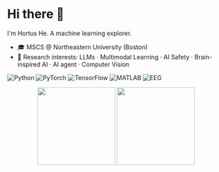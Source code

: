 

<!--
**hortus-neu/hortus-neu** is a ✨ _special_ ✨ repository because its `README.md` (this file) appears on your GitHub profile.

Here are some ideas to get you started:

- 🔭 I’m currently working on ...
- 🌱 I’m currently learning ...
- 👯 I’m looking to collaborate on ...
- 🤔 I’m looking for help with ...
- 💬 Ask me about ...
- 📫 How to reach me: ...
- 😄 Pronouns: ...
- ⚡ Fun fact: ...
-->
# Hi there 👋 
I'm Hortus He. A machine learning explorer. 
- 🎓 MSCS @ Northeastern University (Boston)  
- 🔬 Research interests: LLMs · Multimodal Learning · AI Safety · Brain-inspired AI · AI agent · Computer Vision  

![Python](https://img.shields.io/badge/Python-3776AB?style=flat&logo=python&logoColor=white)
![PyTorch](https://img.shields.io/badge/PyTorch-EE4C2C?style=flat&logo=pytorch&logoColor=white)
![TensorFlow](https://img.shields.io/badge/TensorFlow-FF6F00?style=flat&logo=tensorflow&logoColor=white)
![MATLAB](https://img.shields.io/badge/MATLAB-0076A8?style=flat&logo=mathworks&logoColor=white)
![EEG](https://img.shields.io/badge/EEG-SignalProcessing-blue?style=flat)

<div align="center">

  <img src="https://github-readme-stats-omega-one-40.vercel.app/api?username=hortus-neu&show_icons=true&count_private=true&include_all_commits=true&rank_icon=percentile&theme=dracula&cache_seconds=86400" height="180em" />
  
  <img src="https://github-readme-stats-omega-one-40.vercel.app/api/top-langs/?username=hortus-neu&layout=compact&hide=Jupyter%20Notebook,Matlab&theme=dracula&cache_seconds=86400" height="180em" />

</div>

